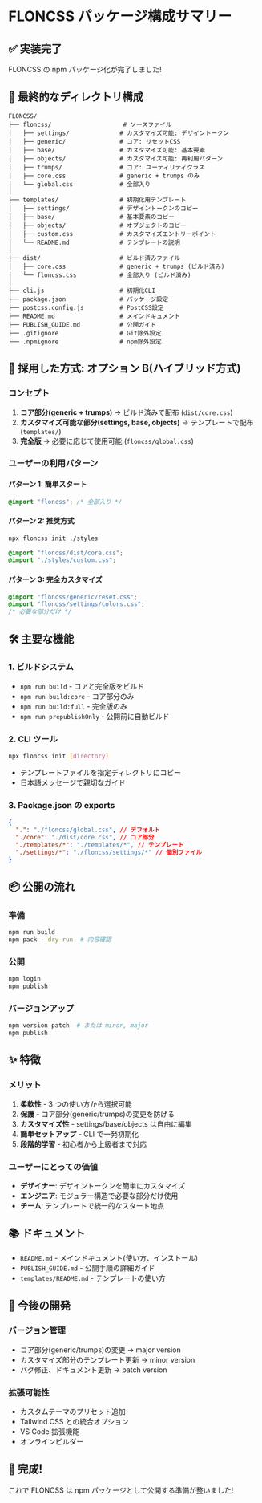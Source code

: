 # FLONCSS パッケージ構成サマリー

## ✅ 実装完了

FLONCSS の npm パッケージ化が完了しました!

## 📁 最終的なディレクトリ構成

```
FLONCSS/
├── floncss/                    # ソースファイル
│   ├── settings/              # カスタマイズ可能: デザイントークン
│   ├── generic/               # コア: リセットCSS
│   ├── base/                  # カスタマイズ可能: 基本要素
│   ├── objects/               # カスタマイズ可能: 再利用パターン
│   ├── trumps/                # コア: ユーティリティクラス
│   ├── core.css               # generic + trumps のみ
│   └── global.css             # 全部入り
│
├── templates/                 # 初期化用テンプレート
│   ├── settings/              # デザイントークンのコピー
│   ├── base/                  # 基本要素のコピー
│   ├── objects/               # オブジェクトのコピー
│   ├── custom.css             # カスタマイズエントリーポイント
│   └── README.md              # テンプレートの説明
│
├── dist/                      # ビルド済みファイル
│   ├── core.css               # generic + trumps (ビルド済み)
│   └── floncss.css            # 全部入り (ビルド済み)
│
├── cli.js                     # 初期化CLI
├── package.json               # パッケージ設定
├── postcss.config.js          # PostCSS設定
├── README.md                  # メインドキュメント
├── PUBLISH_GUIDE.md           # 公開ガイド
├── .gitignore                 # Git除外設定
└── .npmignore                 # npm除外設定
```

## 🎯 採用した方式: オプション B(ハイブリッド方式)

### コンセプト

1. **コア部分(generic + trumps)** → ビルド済みで配布 (`dist/core.css`)
2. **カスタマイズ可能な部分(settings, base, objects)** → テンプレートで配布 (`templates/`)
3. **完全版** → 必要に応じて使用可能 (`floncss/global.css`)

### ユーザーの利用パターン

#### パターン 1: 簡単スタート

```css
@import "floncss"; /* 全部入り */
```

#### パターン 2: 推奨方式

```bash
npx floncss init ./styles
```

```css
@import "floncss/dist/core.css";
@import "./styles/custom.css";
```

#### パターン 3: 完全カスタマイズ

```css
@import "floncss/generic/reset.css";
@import "floncss/settings/colors.css";
/* 必要な部分だけ */
```

## 🛠️ 主要な機能

### 1. ビルドシステム

- `npm run build` - コアと完全版をビルド
- `npm run build:core` - コア部分のみ
- `npm run build:full` - 完全版のみ
- `npm run prepublishOnly` - 公開前に自動ビルド

### 2. CLI ツール

```bash
npx floncss init [directory]
```

- テンプレートファイルを指定ディレクトリにコピー
- 日本語メッセージで親切なガイド

### 3. Package.json の exports

```json
{
  ".": "./floncss/global.css", // デフォルト
  "./core": "./dist/core.css", // コア部分
  "./templates/*": "./templates/*", // テンプレート
  "./settings/*": "./floncss/settings/*" // 個別ファイル
}
```

## 📦 公開の流れ

### 準備

```bash
npm run build
npm pack --dry-run  # 内容確認
```

### 公開

```bash
npm login
npm publish
```

### バージョンアップ

```bash
npm version patch  # または minor, major
npm publish
```

## ✨ 特徴

### メリット

1. **柔軟性** - 3 つの使い方から選択可能
2. **保護** - コア部分(generic/trumps)の変更を防げる
3. **カスタマイズ性** - settings/base/objects は自由に編集
4. **簡単セットアップ** - CLI で一発初期化
5. **段階的学習** - 初心者から上級者まで対応

### ユーザーにとっての価値

- **デザイナー**: デザイントークンを簡単にカスタマイズ
- **エンジニア**: モジュラー構造で必要な部分だけ使用
- **チーム**: テンプレートで統一的なスタート地点

## 📚 ドキュメント

- `README.md` - メインドキュメント(使い方、インストール)
- `PUBLISH_GUIDE.md` - 公開手順の詳細ガイド
- `templates/README.md` - テンプレートの使い方

## 🔄 今後の開発

### バージョン管理

- コア部分(generic/trumps)の変更 → major version
- カスタマイズ部分のテンプレート更新 → minor version
- バグ修正、ドキュメント更新 → patch version

### 拡張可能性

- カスタムテーマのプリセット追加
- Tailwind CSS との統合オプション
- VS Code 拡張機能
- オンラインビルダー

## 🎉 完成!

これで FLONCSS は npm パッケージとして公開する準備が整いました!
